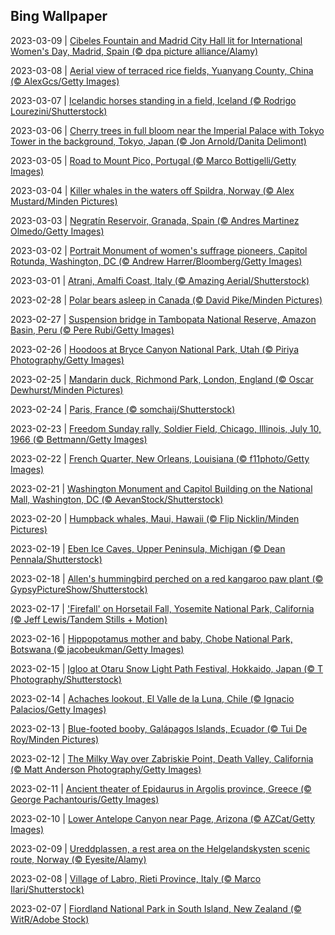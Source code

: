 ## Bing Wallpaper
2023-03-09 | [Cibeles Fountain and Madrid City Hall lit for International Women's Day, Madrid, Spain (© dpa picture alliance/Alamy)](./wallpaper/2023-03-09.jpg) 

2023-03-08 | [Aerial view of terraced rice fields, Yuanyang County, China (© AlexGcs/Getty Images)](./wallpaper/2023-03-08.jpg) 

2023-03-07 | [Icelandic horses standing in a field, Iceland (© Rodrigo Lourezini/Shutterstock)](./wallpaper/2023-03-07.jpg) 

2023-03-06 | [Cherry trees in full bloom near the Imperial Palace with Tokyo Tower in the background, Tokyo, Japan (© Jon Arnold/Danita Delimont)](./wallpaper/2023-03-06.jpg) 

2023-03-05 | [Road to Mount Pico, Portugal (© Marco Bottigelli/Getty Images)](./wallpaper/2023-03-05.jpg) 

2023-03-04 | [Killer whales in the waters off Spildra, Norway (© Alex Mustard/Minden Pictures)](./wallpaper/2023-03-04.jpg) 

2023-03-03 | [Negratín Reservoir, Granada, Spain (© Andres Martinez Olmedo/Getty Images)](./wallpaper/2023-03-03.jpg) 

2023-03-02 | [Portrait Monument of women's suffrage pioneers, Capitol Rotunda, Washington, DC (© Andrew Harrer/Bloomberg/Getty Images)](./wallpaper/2023-03-02.jpg) 

2023-03-01 | [Atrani, Amalfi Coast, Italy (© Amazing Aerial/Shutterstock)](./wallpaper/2023-03-01.jpg) 

2023-02-28 | [Polar bears asleep in Canada (© David Pike/Minden Pictures)](./wallpaper/2023-02-28.jpg) 

2023-02-27 | [Suspension bridge in Tambopata National Reserve, Amazon Basin, Peru (© Pere Rubi/Getty Images)](./wallpaper/2023-02-27.jpg) 

2023-02-26 | [Hoodoos at Bryce Canyon National Park, Utah (© Piriya Photography/Getty Images)](./wallpaper/2023-02-26.jpg) 

2023-02-25 | [Mandarin duck, Richmond Park, London, England (© Oscar Dewhurst/Minden Pictures)](./wallpaper/2023-02-25.jpg) 

2023-02-24 | [Paris, France (© somchaij/Shutterstock)](./wallpaper/2023-02-24.jpg) 

2023-02-23 | [Freedom Sunday rally, Soldier Field, Chicago, Illinois, July 10, 1966 (© Bettmann/Getty Images)](./wallpaper/2023-02-23.jpg) 

2023-02-22 | [French Quarter, New Orleans, Louisiana (© f11photo/Getty Images)](./wallpaper/2023-02-22.jpg) 

2023-02-21 | [Washington Monument and Capitol Building on the National Mall, Washington, DC (© AevanStock/Shutterstock)](./wallpaper/2023-02-21.jpg) 

2023-02-20 | [Humpback whales, Maui, Hawaii (© Flip Nicklin/Minden Pictures)](./wallpaper/2023-02-20.jpg) 

2023-02-19 | [Eben Ice Caves, Upper Peninsula, Michigan (© Dean Pennala/Shutterstock)](./wallpaper/2023-02-19.jpg) 

2023-02-18 | [Allen's hummingbird perched on a red kangaroo paw plant (© GypsyPictureShow/Shutterstock)](./wallpaper/2023-02-18.jpg) 

2023-02-17 | ['Firefall' on Horsetail Fall, Yosemite National Park, California (© Jeff Lewis/Tandem Stills + Motion)](./wallpaper/2023-02-17.jpg) 

2023-02-16 | [Hippopotamus mother and baby, Chobe National Park, Botswana (© jacobeukman/Getty Images)](./wallpaper/2023-02-16.jpg) 

2023-02-15 | [Igloo at Otaru Snow Light Path Festival, Hokkaido, Japan (© T Photography/Shutterstock)](./wallpaper/2023-02-15.jpg) 

2023-02-14 | [Achaches lookout, El Valle de la Luna, Chile (© Ignacio Palacios/Getty Images)](./wallpaper/2023-02-14.jpg) 

2023-02-13 | [Blue-footed booby, Galápagos Islands, Ecuador (© Tui De Roy/Minden Pictures)](./wallpaper/2023-02-13.jpg) 

2023-02-12 | [The Milky Way over Zabriskie Point, Death Valley, California (© Matt Anderson Photography/Getty Images)](./wallpaper/2023-02-12.jpg) 

2023-02-11 | [Ancient theater of Epidaurus in Argolis province, Greece (© George Pachantouris/Getty Images)](./wallpaper/2023-02-11.jpg) 

2023-02-10 | [Lower Antelope Canyon near Page, Arizona (© AZCat/Getty Images)](./wallpaper/2023-02-10.jpg) 

2023-02-09 | [Ureddplassen, a rest area on the Helgelandskysten scenic route, Norway (© Eyesite/Alamy)](./wallpaper/2023-02-09.jpg) 

2023-02-08 | [Village of Labro, Rieti Province, Italy (© Marco Ilari/Shutterstock)](./wallpaper/2023-02-08.jpg) 

2023-02-07 | [Fiordland National Park in South Island, New Zealand (© WitR/Adobe Stock)](./wallpaper/2023-02-07.jpg) 

